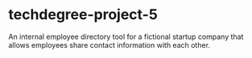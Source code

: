 # techdegree-project-5
An internal employee directory tool for a fictional startup company that allows employees share contact information with each other.
